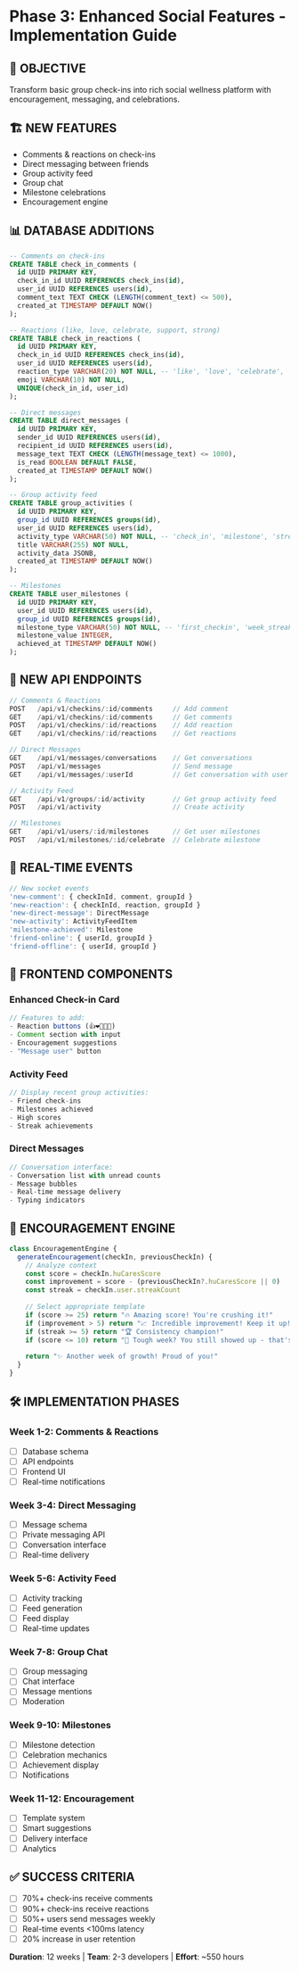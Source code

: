 # Phase 3: Enhanced Social Features - Implementation Guide

## 🎯 **OBJECTIVE**
Transform basic group check-ins into rich social wellness platform with encouragement, messaging, and celebrations.

## 🏗️ **NEW FEATURES**
- Comments & reactions on check-ins
- Direct messaging between friends
- Group activity feed
- Group chat
- Milestone celebrations
- Encouragement engine

## 📊 **DATABASE ADDITIONS**

```sql
-- Comments on check-ins
CREATE TABLE check_in_comments (
  id UUID PRIMARY KEY,
  check_in_id UUID REFERENCES check_ins(id),
  user_id UUID REFERENCES users(id),
  comment_text TEXT CHECK (LENGTH(comment_text) <= 500),
  created_at TIMESTAMP DEFAULT NOW()
);

-- Reactions (like, love, celebrate, support, strong)
CREATE TABLE check_in_reactions (
  id UUID PRIMARY KEY,
  check_in_id UUID REFERENCES check_ins(id),
  user_id UUID REFERENCES users(id),
  reaction_type VARCHAR(20) NOT NULL, -- 'like', 'love', 'celebrate', 'support', 'strong'
  emoji VARCHAR(10) NOT NULL,
  UNIQUE(check_in_id, user_id)
);

-- Direct messages
CREATE TABLE direct_messages (
  id UUID PRIMARY KEY,
  sender_id UUID REFERENCES users(id),
  recipient_id UUID REFERENCES users(id),
  message_text TEXT CHECK (LENGTH(message_text) <= 1000),
  is_read BOOLEAN DEFAULT FALSE,
  created_at TIMESTAMP DEFAULT NOW()
);

-- Group activity feed
CREATE TABLE group_activities (
  id UUID PRIMARY KEY,
  group_id UUID REFERENCES groups(id),
  user_id UUID REFERENCES users(id),
  activity_type VARCHAR(50) NOT NULL, -- 'check_in', 'milestone', 'streak'
  title VARCHAR(255) NOT NULL,
  activity_data JSONB,
  created_at TIMESTAMP DEFAULT NOW()
);

-- Milestones
CREATE TABLE user_milestones (
  id UUID PRIMARY KEY,
  user_id UUID REFERENCES users(id),
  group_id UUID REFERENCES groups(id),
  milestone_type VARCHAR(50) NOT NULL, -- 'first_checkin', 'week_streak', 'high_score'
  milestone_value INTEGER,
  achieved_at TIMESTAMP DEFAULT NOW()
);
```

## 📡 **NEW API ENDPOINTS**

```typescript
// Comments & Reactions
POST   /api/v1/checkins/:id/comments     // Add comment
GET    /api/v1/checkins/:id/comments     // Get comments
POST   /api/v1/checkins/:id/reactions    // Add reaction
GET    /api/v1/checkins/:id/reactions    // Get reactions

// Direct Messages
GET    /api/v1/messages/conversations    // Get conversations
POST   /api/v1/messages                  // Send message
GET    /api/v1/messages/:userId          // Get conversation with user

// Activity Feed
GET    /api/v1/groups/:id/activity       // Get group activity feed
POST   /api/v1/activity                  // Create activity

// Milestones
GET    /api/v1/users/:id/milestones      // Get user milestones
POST   /api/v1/milestones/:id/celebrate  // Celebrate milestone
```

## 🔄 **REAL-TIME EVENTS**

```typescript
// New socket events
'new-comment': { checkInId, comment, groupId }
'new-reaction': { checkInId, reaction, groupId }
'new-direct-message': DirectMessage
'new-activity': ActivityFeedItem
'milestone-achieved': Milestone
'friend-online': { userId, groupId }
'friend-offline': { userId, groupId }
```

## 🎨 **FRONTEND COMPONENTS**

### Enhanced Check-in Card
```typescript
// Features to add:
- Reaction buttons (👍❤️🎉🤗💪)
- Comment section with input
- Encouragement suggestions
- "Message user" button
```

### Activity Feed
```typescript
// Display recent group activities:
- Friend check-ins
- Milestones achieved
- High scores
- Streak achievements
```

### Direct Messages
```typescript
// Conversation interface:
- Conversation list with unread counts
- Message bubbles
- Real-time message delivery
- Typing indicators
```

## 🎯 **ENCOURAGEMENT ENGINE**

```typescript
class EncouragementEngine {
  generateEncouragement(checkIn, previousCheckIn) {
    // Analyze context
    const score = checkIn.huCaresScore
    const improvement = score - (previousCheckIn?.huCaresScore || 0)
    const streak = checkIn.user.streakCount
    
    // Select appropriate template
    if (score >= 25) return "🔥 Amazing score! You're crushing it!"
    if (improvement > 5) return "📈 Incredible improvement! Keep it up!"
    if (streak >= 5) return "🏆 Consistency champion!"
    if (score <= 10) return "🤗 Tough week? You still showed up - that's courage!"
    
    return "✨ Another week of growth! Proud of you!"
  }
}
```

## 🛠️ **IMPLEMENTATION PHASES**

### Week 1-2: Comments & Reactions
- [ ] Database schema
- [ ] API endpoints
- [ ] Frontend UI
- [ ] Real-time notifications

### Week 3-4: Direct Messaging
- [ ] Message schema
- [ ] Private messaging API
- [ ] Conversation interface
- [ ] Real-time delivery

### Week 5-6: Activity Feed
- [ ] Activity tracking
- [ ] Feed generation
- [ ] Feed display
- [ ] Real-time updates

### Week 7-8: Group Chat
- [ ] Group messaging
- [ ] Chat interface
- [ ] Message mentions
- [ ] Moderation

### Week 9-10: Milestones
- [ ] Milestone detection
- [ ] Celebration mechanics
- [ ] Achievement display
- [ ] Notifications

### Week 11-12: Encouragement
- [ ] Template system
- [ ] Smart suggestions
- [ ] Delivery interface
- [ ] Analytics

## ✅ **SUCCESS CRITERIA**
- [ ] 70%+ check-ins receive comments
- [ ] 90%+ check-ins receive reactions  
- [ ] 50%+ users send messages weekly
- [ ] Real-time events <100ms latency
- [ ] 20% increase in user retention

**Duration**: 12 weeks | **Team**: 2-3 developers | **Effort**: ~550 hours 